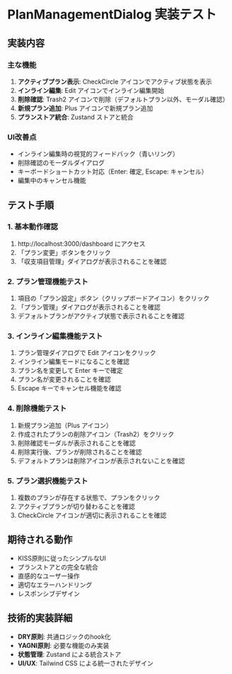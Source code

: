 # PlanManagementDialog 実装テスト

## 実装内容

### 主な機能
1. **アクティブプラン表示**: CheckCircle アイコンでアクティブ状態を表示
2. **インライン編集**: Edit アイコンでインライン編集開始
3. **削除確認**: Trash2 アイコンで削除（デフォルトプラン以外、モーダル確認）
4. **新規プラン追加**: Plus アイコンで新規プラン追加
5. **プランストア統合**: Zustand ストアと統合

### UI改善点
- インライン編集時の視覚的フィードバック（青いリング）
- 削除確認のモーダルダイアログ
- キーボードショートカット対応（Enter: 確定, Escape: キャンセル）
- 編集中のキャンセル機能

## テスト手順

### 1. 基本動作確認
1. http://localhost:3000/dashboard にアクセス
2. 「プラン変更」ボタンをクリック
3. 「収支項目管理」ダイアログが表示されることを確認

### 2. プラン管理機能テスト
1. 項目の「プラン設定」ボタン（クリップボードアイコン）をクリック
2. 「プラン管理」ダイアログが表示されることを確認
3. デフォルトプランがアクティブ状態で表示されることを確認

### 3. インライン編集機能テスト
1. プラン管理ダイアログで Edit アイコンをクリック
2. インライン編集モードになることを確認
3. プラン名を変更して Enter キーで確定
4. プラン名が変更されることを確認
5. Escape キーでキャンセル機能を確認

### 4. 削除機能テスト
1. 新規プラン追加（Plus アイコン）
2. 作成されたプランの削除アイコン（Trash2）をクリック
3. 削除確認モーダルが表示されることを確認
4. 削除実行後、プランが削除されることを確認
5. デフォルトプランは削除アイコンが表示されないことを確認

### 5. プラン選択機能テスト
1. 複数のプランが存在する状態で、プランをクリック
2. アクティブプランが切り替わることを確認
3. CheckCircle アイコンが適切に表示されることを確認

## 期待される動作
- KISS原則に従ったシンプルなUI
- プランストアとの完全な統合
- 直感的なユーザー操作
- 適切なエラーハンドリング
- レスポンシブデザイン

## 技術的実装詳細
- **DRY原則**: 共通ロジックのhook化
- **YAGNI原則**: 必要な機能のみ実装
- **状態管理**: Zustand による統合ストア
- **UI/UX**: Tailwind CSS による統一されたデザイン
